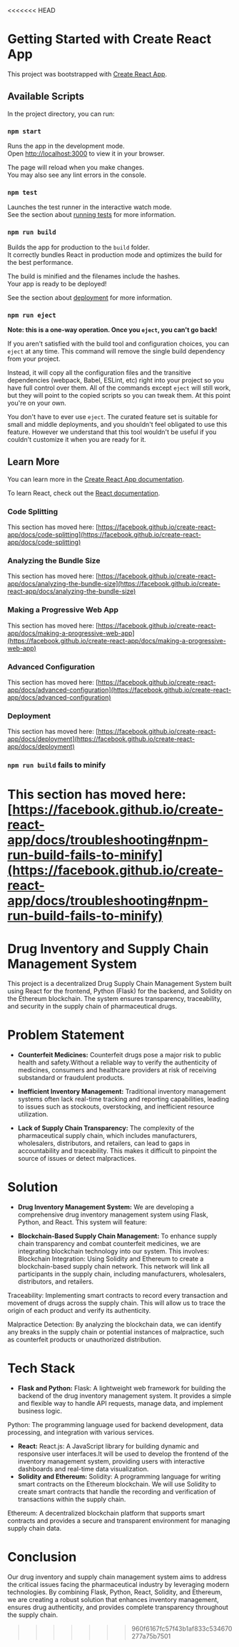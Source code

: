 <<<<<<< HEAD
# Getting Started with Create React App

This project was bootstrapped with [Create React App](https://github.com/facebook/create-react-app).

## Available Scripts

In the project directory, you can run:

### `npm start`

Runs the app in the development mode.\
Open [http://localhost:3000](http://localhost:3000) to view it in your browser.

The page will reload when you make changes.\
You may also see any lint errors in the console.

### `npm test`

Launches the test runner in the interactive watch mode.\
See the section about [running tests](https://facebook.github.io/create-react-app/docs/running-tests) for more information.

### `npm run build`

Builds the app for production to the `build` folder.\
It correctly bundles React in production mode and optimizes the build for the best performance.

The build is minified and the filenames include the hashes.\
Your app is ready to be deployed!

See the section about [deployment](https://facebook.github.io/create-react-app/docs/deployment) for more information.

### `npm run eject`

**Note: this is a one-way operation. Once you `eject`, you can't go back!**

If you aren't satisfied with the build tool and configuration choices, you can `eject` at any time. This command will remove the single build dependency from your project.

Instead, it will copy all the configuration files and the transitive dependencies (webpack, Babel, ESLint, etc) right into your project so you have full control over them. All of the commands except `eject` will still work, but they will point to the copied scripts so you can tweak them. At this point you're on your own.

You don't have to ever use `eject`. The curated feature set is suitable for small and middle deployments, and you shouldn't feel obligated to use this feature. However we understand that this tool wouldn't be useful if you couldn't customize it when you are ready for it.

## Learn More

You can learn more in the [Create React App documentation](https://facebook.github.io/create-react-app/docs/getting-started).

To learn React, check out the [React documentation](https://reactjs.org/).

### Code Splitting

This section has moved here: [https://facebook.github.io/create-react-app/docs/code-splitting](https://facebook.github.io/create-react-app/docs/code-splitting)

### Analyzing the Bundle Size

This section has moved here: [https://facebook.github.io/create-react-app/docs/analyzing-the-bundle-size](https://facebook.github.io/create-react-app/docs/analyzing-the-bundle-size)

### Making a Progressive Web App

This section has moved here: [https://facebook.github.io/create-react-app/docs/making-a-progressive-web-app](https://facebook.github.io/create-react-app/docs/making-a-progressive-web-app)

### Advanced Configuration

This section has moved here: [https://facebook.github.io/create-react-app/docs/advanced-configuration](https://facebook.github.io/create-react-app/docs/advanced-configuration)

### Deployment

This section has moved here: [https://facebook.github.io/create-react-app/docs/deployment](https://facebook.github.io/create-react-app/docs/deployment)

### `npm run build` fails to minify

This section has moved here: [https://facebook.github.io/create-react-app/docs/troubleshooting#npm-run-build-fails-to-minify](https://facebook.github.io/create-react-app/docs/troubleshooting#npm-run-build-fails-to-minify)
=======

# Drug Inventory and Supply Chain Management System

This project is a decentralized Drug Supply Chain Management System built using React for the frontend, Python (Flask) for the backend, and Solidity on the Ethereum blockchain. The system ensures transparency, traceability, and security in the supply chain of pharmaceutical drugs.

# Problem Statement

- **Counterfeit Medicines:** Counterfeit drugs pose a major risk to public health and safety.Without a reliable way to verify the authenticity of medicines, consumers and healthcare providers at risk of receiving substandard or fraudulent products.
- **Inefficient Inventory Management:** Traditional inventory management systems often lack real-time tracking and reporting capabilities, leading to issues such as stockouts, overstocking, and inefficient resource utilization.

- **Lack of Supply Chain Transparency:** The complexity of the pharmaceutical supply chain, which includes manufacturers, wholesalers, distributors, and retailers, can lead to gaps in accountability and traceability.
This makes it difficult to pinpoint the source of issues or detect malpractices.


# Solution
- **Drug Inventory Management System:** We are developing a comprehensive drug inventory management system using Flask, Python, and React. This system will feature:


- **Blockchain-Based Supply Chain Management:** To enhance supply chain transparency and combat counterfeit medicines, we are integrating blockchain technology into our system. This involves:
Blockchain Integration: Using Solidity and Ethereum to create a blockchain-based supply chain network. This network will link all participants in the supply chain, including manufacturers, wholesalers, distributors, and retailers.

Traceability: Implementing smart contracts to record every transaction and movement of drugs across the supply chain. This will allow us to trace the origin of each product and verify its authenticity.

Malpractice Detection: By analyzing the blockchain data, we can identify any breaks in the supply chain or potential instances of malpractice, such as counterfeit products or unauthorized distribution.


# Tech Stack

- **Flask and Python:**
 Flask: A lightweight web framework for building the backend of the drug inventory management system. It provides a simple and flexible way to handle API requests, manage data, and implement business logic.

Python: The programming language used for backend development, data processing, and integration with various services.

- **React:** React.js: A JavaScript library for building dynamic and responsive user interfaces.It will be used to develop the frontend of the inventory management system, providing users with interactive dashboards and real-time data visualization.
- **Solidity and Ethereum:** 
Solidity: A programming language for writing smart contracts on the Ethereum blockchain. We will use Solidity to create smart contracts that handle the recording and verification of transactions within the supply chain.

Ethereum: A decentralized blockchain platform that supports smart contracts and provides a secure and transparent environment for managing supply chain data.


# Conclusion
Our drug inventory and supply chain management system aims to address the critical issues facing the pharmaceutical industry by leveraging modern technologies. By combining Flask, Python, React, Solidity, and Ethereum, we are creating a robust solution that enhances inventory management, ensures drug authenticity, and provides complete transparency throughout the supply chain. 




>>>>>>> 960f6167fc57f43b1af833c534670277a75b7501
